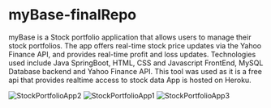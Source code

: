 # myBase-finalRepo
myBase is a 
Stock portfolio application that allows users to manage their stock portfolios. The app offers real-time stock price updates via the Yahoo Finance API, and provides real-time profit and loss updates. Technologies used include Java SpringBoot, HTML, CSS and Javascript FrontEnd, MySQL Database backend and Yahoo Finance API. This tool was used as it is a free api that provides realtime access to stock data App is hosted on Heroku.

![StockPortfolioApp2](https://user-images.githubusercontent.com/65572743/129645453-ec514dcf-eff5-4f95-a3bd-05fe1c71b280.jpg)
![StockPortfolioApp1](https://user-images.githubusercontent.com/65572743/129645465-c8a25be5-4b95-4bb7-bd5a-3eb6dd8684bd.JPG)
![StockPortfolioApp3](https://user-images.githubusercontent.com/65572743/129645467-534903f3-f1a4-4cf7-97f0-277d68a13c86.JPG)



